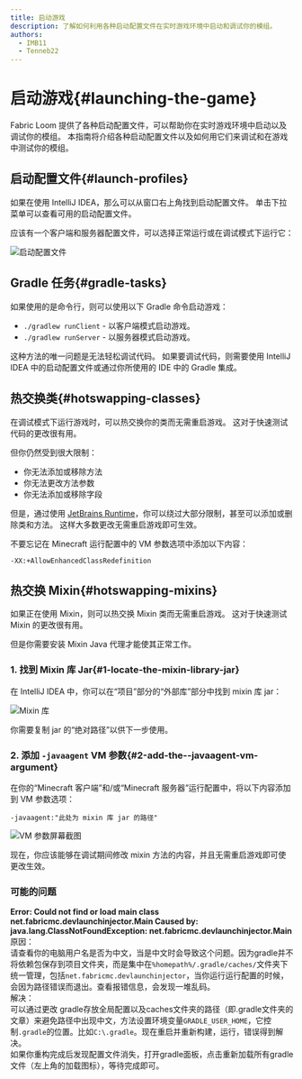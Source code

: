 ```yaml
---
title: 启动游戏
description: 了解如何利用各种启动配置文件在实时游戏环境中启动和调试你的模组。
authors:
  - IMB11
  - Tenneb22
---
```


# 启动游戏{#launching-the-game}

Fabric Loom 提供了各种启动配置文件，可以帮助你在实时游戏环境中启动以及调试你的模组。 本指南将介绍各种启动配置文件以及如何用它们来调试和在游戏中测试你的模组。

## 启动配置文件{#launch-profiles}

如果在使用 IntelliJ IDEA，那么可以从窗口右上角找到启动配置文件。 单击下拉菜单可以查看可用的启动配置文件。

应该有一个客户端和服务器配置文件，可以选择正常运行或在调试模式下运行它：

![启动配置文件](/assets/develop/getting-started/launch-profiles.png)

## Gradle 任务{#gradle-tasks}

如果使用的是命令行，则可以使用以下 Gradle 命令启动游戏：

- `./gradlew runClient` - 以客户端模式启动游戏。
- `./gradlew runServer` - 以服务器模式启动游戏。

这种方法的唯一问题是无法轻松调试代码。 如果要调试代码，则需要使用 IntelliJ IDEA 中的启动配置文件或通过你所使用的 IDE 中的 Gradle 集成。

## 热交换类{#hotswapping-classes}

在调试模式下运行游戏时，可以热交换你的类而无需重启游戏。 这对于快速测试代码的更改很有用。

但你仍然受到很大限制：

- 你无法添加或移除方法
- 你无法更改方法参数
- 你无法添加或移除字段

但是，通过使用 [JetBrains Runtime](https://github.com/JetBrains/JetBrainsRuntime)，你可以绕过大部分限制，甚至可以添加或删除类和方法。 这样大多数更改无需重启游戏即可生效。

不要忘记在 Minecraft 运行配置中的 VM 参数选项中添加以下内容：

```:no-line-numbers
-XX:+AllowEnhancedClassRedefinition
```

## 热交换 Mixin{#hotswapping-mixins}

如果正在使用 Mixin，则可以热交换 Mixin 类而无需重启游戏。 这对于快速测试 Mixin 的更改很有用。

但是你需要安装 Mixin Java 代理才能使其正常工作。

### 1. 找到 Mixin 库 Jar{#1-locate-the-mixin-library-jar}

在 IntelliJ IDEA 中，你可以在“项目”部分的“外部库”部分中找到 mixin 库 jar：

![Mixin 库](/assets/develop/getting-started/mixin-library.png)

你需要复制 jar 的“绝对路径”以供下一步使用。

### 2. 添加 `-javaagent` VM 参数{#2-add-the--javaagent-vm-argument}

在你的“Minecraft 客户端”和/或“Minecraft 服务器”运行配置中，将以下内容添加到 VM 参数选项：

```:no-line-numbers
-javaagent:"此处为 mixin 库 jar 的路径"
```

![VM 参数屏幕截图](/assets/develop/getting-started/vm-arguments.png)

现在，你应该能够在调试期间修改 mixin 方法的内容，并且无需重启游戏即可使更改生效。

### 可能的问题
**Error: Could not find or load main class net.fabricmc.devlaunchinjector.Main Caused by: java.lang.ClassNotFoundException: net.fabricmc.devlaunchinjector.Main**</br>
原因：</br>
    请查看你的电脑用户名是否为中文，当是中文时会导致这个问题。因为gradle并不将依赖包保存到项目文件夹，而是集中在`%homepath%/.gradle/caches/`文件夹下统一管理，包括`net.fabricmc.devlaunchinjector`，当你运行运行配置的时候，会因为路径错误而退出。查看报错信息，会发现一堆乱码。</br>
解决：</br>
    可以通过更改 gradle存放全局配置以及caches文件夹的路径（即.gradle文件夹的文章）来避免路径中出现中文，方法设置环境变量`GRADLE_USER_HOME`，它控制`.gradle`的位置。比如`C:\.gradle`。现在重启并重新构建，运行，错误得到解决。</br>
    如果你重构完成后发现配置文件消失，打开gradle面板，点击重新加载所有gradle文件（左上角的加载图标），等待完成即可。

